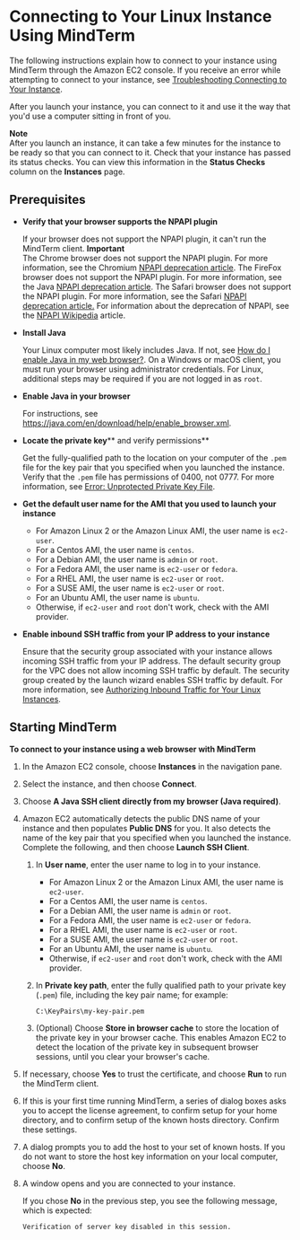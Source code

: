# Connecting to Your Linux Instance Using MindTerm<a name="mindterm"></a>

The following instructions explain how to connect to your instance using MindTerm through the Amazon EC2 console\. If you receive an error while attempting to connect to your instance, see [Troubleshooting Connecting to Your Instance](https://docs.aws.amazon.com/AWSEC2/latest/UserGuide/TroubleshootingInstancesConnecting.html)\.

After you launch your instance, you can connect to it and use it the way that you'd use a computer sitting in front of you\.

**Note**  
After you launch an instance, it can take a few minutes for the instance to be ready so that you can connect to it\. Check that your instance has passed its status checks\. You can view this information in the **Status Checks** column on the **Instances** page\.

## Prerequisites<a name="mindterm-prereqs"></a>
+ **Verify that your browser supports the NPAPI plugin**

  If your browser does not support the NPAPI plugin, it can't run the MindTerm client\.
**Important**  
The Chrome browser does not support the NPAPI plugin\. For more information, see the Chromium [NPAPI deprecation article](https://www.chromium.org/developers/npapi-deprecation)\. The FireFox browser does not support the NPAPI plugin\. For more information, see the Java [NPAPI deprecation article](https://www.java.com/en/download/faq/firefox_java.xml)\. The Safari browser does not support the NPAPI plugin\. For more information, see the Safari [ NPAPI deprecation article\.](https://java.com/en/download/faq/safari.xml) For information about the deprecation of NPAPI, see the [NPAPI Wikipedia](https://en.wikipedia.org/wiki/NPAPI#Support/deprecation) article\.
+ **Install Java**

  Your Linux computer most likely includes Java\. If not, see [How do I enable Java in my web browser?](https://java.com/en/download/help/index_installing.xml)\. On a Windows or macOS client, you must run your browser using administrator credentials\. For Linux, additional steps may be required if you are not logged in as `root`\.
+ **Enable Java in your browser**

  For instructions, see [https://java\.com/en/download/help/enable\_browser\.xml](https://java.com/en/download/help/enable_browser.xml)\.
+ **Locate the private key**** and verify permissions**

  Get the fully\-qualified path to the location on your computer of the `.pem` file for the key pair that you specified when you launched the instance\. Verify that the `.pem` file has permissions of 0400, not 0777\. For more information, see [Error: Unprotected Private Key File](TroubleshootingInstancesConnecting.md#troubleshoot-unprotected-key)\.
+ **Get the default user name for the AMI that you used to launch your instance**
  + For Amazon Linux 2 or the Amazon Linux AMI, the user name is `ec2-user`\.
  + For a Centos AMI, the user name is `centos`\.
  + For a Debian AMI, the user name is `admin` or `root`\.
  + For a Fedora AMI, the user name is `ec2-user` or `fedora`\.
  + For a RHEL AMI, the user name is `ec2-user` or `root`\.
  + For a SUSE AMI, the user name is `ec2-user` or `root`\.
  + For an Ubuntu AMI, the user name is `ubuntu`\.
  + Otherwise, if `ec2-user` and `root` don't work, check with the AMI provider\.
+ **Enable inbound SSH traffic from your IP address to your instance**

  Ensure that the security group associated with your instance allows incoming SSH traffic from your IP address\. The default security group for the VPC does not allow incoming SSH traffic by default\. The security group created by the launch wizard enables SSH traffic by default\. For more information, see [Authorizing Inbound Traffic for Your Linux Instances](authorizing-access-to-an-instance.md)\.

## Starting MindTerm<a name="mindterm-connect"></a>

**To connect to your instance using a web browser with MindTerm**

1. In the Amazon EC2 console, choose **Instances** in the navigation pane\.

1. Select the instance, and then choose **Connect**\.

1. Choose **A Java SSH client directly from my browser \(Java required\)**\.

1. Amazon EC2 automatically detects the public DNS name of your instance and then populates **Public DNS** for you\. It also detects the name of the key pair that you specified when you launched the instance\. Complete the following, and then choose **Launch SSH Client**\.

   1. In **User name**, enter the user name to log in to your instance\.
      + For Amazon Linux 2 or the Amazon Linux AMI, the user name is `ec2-user`\.
      + For a Centos AMI, the user name is `centos`\.
      + For a Debian AMI, the user name is `admin` or `root`\.
      + For a Fedora AMI, the user name is `ec2-user` or `fedora`\.
      + For a RHEL AMI, the user name is `ec2-user` or `root`\.
      + For a SUSE AMI, the user name is `ec2-user` or `root`\.
      + For an Ubuntu AMI, the user name is `ubuntu`\.
      + Otherwise, if `ec2-user` and `root` don't work, check with the AMI provider\.

   1. In **Private key path**, enter the fully qualified path to your private key \(`.pem`\) file, including the key pair name; for example:

      `C:\KeyPairs\my-key-pair.pem`

   1. \(Optional\) Choose **Store in browser cache** to store the location of the private key in your browser cache\. This enables Amazon EC2 to detect the location of the private key in subsequent browser sessions, until you clear your browser's cache\.

1. If necessary, choose **Yes** to trust the certificate, and choose **Run** to run the MindTerm client\.

1. If this is your first time running MindTerm, a series of dialog boxes asks you to accept the license agreement, to confirm setup for your home directory, and to confirm setup of the known hosts directory\. Confirm these settings\.

1. A dialog prompts you to add the host to your set of known hosts\. If you do not want to store the host key information on your local computer, choose **No**\.

1. A window opens and you are connected to your instance\. 

   If you chose **No** in the previous step, you see the following message, which is expected:

   ```
   Verification of server key disabled in this session.
   ```